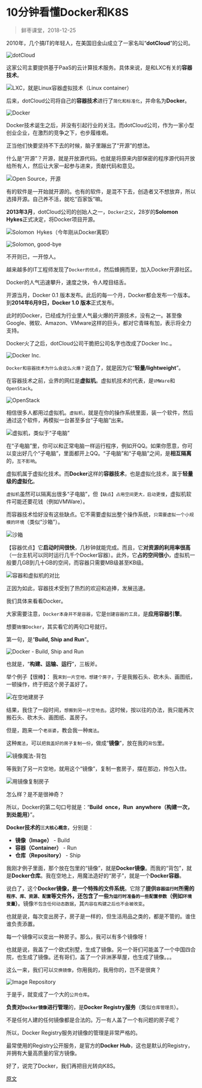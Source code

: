 

10分钟看懂Docker和K8S
================
> 鲜枣课堂，2018-12-25

2010年，几个搞IT的年轻人，在美国旧金山成立了一家名叫“**dotCloud**”的公司。

![dotCloud](imgs/1.1.dotCloud.jpg "dotCloud")

这家公司主要提供基于PaaS的云计算技术服务。具体来说，是和LXC有关的**容器技术**。

![LXC，就是Linux容器虚拟技术（Linux container）](imgs/1.2.container.jpg "LXC，就是Linux容器虚拟技术（Linux container）")

后来，dotCloud公司将自己的**容器技术**进行了`简化和标准化`，并命名为**Docker**。

![Docker](imgs/1.3.docker.png "Docker")

Docker技术诞生之后，并没有引起行业的关注。而dotCloud公司，作为一家小型创业企业，在激烈的竞争之下，也步履维艰。

正当他们快要坚持不下去的时候，脑子里蹦出了“开源”的想法。

什么是“开源”？开源，就是开放源代码。也就是将原来内部保密的程序源代码开放给所有人，然后让大家一起参与进来，贡献代码和意见。

![Open Source，开源](imgs/1.4.open-source.jpg "Open Source，开源")

有的软件是一开始就开源的。也有的软件，是混不下去，创造者又不想放弃，所以选择开源。自己养不活，就吃“百家饭”嘛。

**2013年3月**，dotCloud公司的创始人之一，`Docker之父`，28岁的**Solomon Hykes**正式决定，将Docker项目开源。

![Solomon Hykes（今年刚从Docker离职）](imgs/1.5.solomon-hykes.jpg "Solomon Hykes（今年刚从Docker离职）")

![Solomon, good-bye](imgs/1.6.solomon-good-bye.jpg "Solomon, good-bye")

不开则已，一开惊人。

越来越多的IT工程师发现了`Docker的优点`，然后蜂拥而至，加入Docker开源社区。

Docker的人气迅速攀升，速度之快，令人瞠目结舌。

开源当月，Docker 0.1 版本发布。此后的每一个月，Docker都会发布一个版本。到**2014年6月9日，Docker 1.0 版本**正式发布。

此时的Docker，已经成为行业里人气最火爆的开源技术，没有之一。甚至像Google、微软、Amazon、VMware这样的巨头，都对它青睐有加，表示将全力支持。

Docker火了之后，dotCloud公司干脆把公司名字也改成了Docker Inc.。

![Docker Inc.](imgs/1.7.docker-ins.jpg "Docker Inc.")

`Docker和容器技术为什么会这么火爆？`说白了，就是因为它“**轻量/lightweight**”。

在容器技术之前，业界的网红是**虚拟机**。虚拟机技术的代表，是`VMWare`和`OpenStack`。

![OpenStack](imgs/1.8.openstack.png "OpenStack")

相信很多人都用过虚拟机。`虚拟机`，就是在你的操作系统里面，装一个软件，然后通过这个软件，再模拟一台甚至多台“子电脑”出来。

![虚拟机，类似于“子电脑”](imgs/1.9.虚拟机-子电脑.png "虚拟机，类似于“子电脑”")

在“子电脑”里，你可以和正常电脑一样运行程序，例如开QQ。如果你愿意，你可以变出好几个“子电脑”，里面都开上QQ。“子电脑”和“子电脑”之间，是**相互隔离**的，`互不影响`。

虚拟机属于虚拟化技术。而**Docker**这样的**容器技术**，也是虚拟化技术，属于**轻量级的虚拟化**。

`虚拟机`虽然可以隔离出很多“子电脑”，但`【缺点】占用空间更大，启动更慢`，虚拟机软件可能还要花钱（例如VMWare）。

而容器技术恰好没有这些缺点。它不需要虚拟出整个操作系统，`只需要虚拟一个小规模的环境`（类似“沙箱”）。

![沙箱](imgs/1.10.sandbox.jpeg "沙箱")

【容器优点】它**启动时间很快**，几秒钟就能完成。而且，它**对资源的利用率很高**（一台主机可以同时运行几千个Docker容器）。此外，它**占的空间很小**，虚拟机一般要几GB到几十GB的空间，而容器只需要MB级甚至KB级。

![容器和虚拟机的对比](imgs/1.11.容器和虚拟机的对比.jpeg "容器和虚拟机的对比")

正因为如此，容器技术受到了热烈的欢迎和追捧，发展迅速。

我们具体来看看Docker。

大家需要注意，`Docker本身并不是容器`，它是`创建容器的工具`，是**应用容器引擎**。

想要`搞懂Docker`，其实看它的两句口号就行。

第一句，是“**Build, Ship and Run**”。

![Docker - Build, Ship and Run](imgs/1.12.docker-build-ship-run.jpg "Docker - Build, Ship and Run")

也就是，“**构建、运输、运行**”，三板斧。

举个例子【很棒】：
我`来到一片空地，想建个房子`，于是我搬石头、砍木头、画图纸，一顿操作，终于把这个房子盖好了。

![在空地建房子](imgs/1.13.在空地建房子.png "在空地建房子")

结果，我住了一段时间，`想搬到另一片空地去`。这时候，按以往的办法，我只能再次搬石头、砍木头、画图纸、盖房子。

但是，跑来一个`老巫婆`，教会我一种`魔法`。

这种`魔法`，可以`把我盖好的房子复制一份`，做成“**镜像**”，放在我的`背包`里。

![镜像魔法-背包](imgs/1.14.镜像魔法-背包.jpeg "镜像魔法-背包")

等我到了另一片空地，就用这个“镜像”，复制一套房子，摆在那边，拎包入住。

![用镜像复制房子](imgs/1.15.用镜像复制房子.png "用镜像复制房子")

怎么样？是不是很神奇？

所以，Docker的第二句口号就是：“**Build once，Run anywhere（构建一次，到处能用）**”。

**Docker技术的`三大核心概念`**，分别是：
* **镜像（Image）** - Build
* **容器（Container）** - Run
* **仓库（Repository）** - Ship

我刚才例子里面，那个放在包里的“镜像”，就是**Docker镜像**。而我的“背包”，就是**Docker仓库**。我在空地上，用魔法造好的“房子”，就是一个**Docker容器**。

说白了，这个**Docker镜像，是一个特殊的文件系统**。它除了**提供`容器运行时`所需的`程序、库、资源、配置`等文件外，还包含了一些`为运行时准备的一些配置参数`（例如`环境变量`）**。镜像`不包含任何动态数据`，其`内容在构建之后也不会被改变`。

也就是说，每次变出房子，房子是一样的，但生活用品之类的，都是不管的。谁住谁负责添置。

每一个镜像可以变出一种房子。那么，我可以有多个镜像呀！

也就是说，我盖了一个欧式别墅，生成了镜像。另一个哥们可能盖了一个中国四合院，也生成了镜像。还有哥们，盖了一个非洲茅草屋，也生成了镜像。。。

这么一来，我们可以`交换镜像`，你用我的，我用你的，岂不是很爽？

![Image Repository](imgs/1.16.image-repository.jpeg "Image Repository")

于是乎，就变成了一个大的`公共仓库`。

**负责对`Docker镜像`进行管理**的，是**Docker Registry服务**（类似`仓库管理员`）。

不是任何人建的任何镜像都是合法的。万一有人盖了一个有问题的房子呢？

所以，Docker Registry服务对镜像的管理是非常严格的。

最常使用的Registry公开服务，是官方的**Docker Hub**，这也是默认的Registry，并拥有大量高质量的官方镜像。

好了，说完了Docker，我们再把目光转向K8S。


[原文](https://zhuanlan.zhihu.com/p/53260098)

